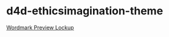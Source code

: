 # d4d-ethicsimagination-theme

[Wordmark Preview Lockup](https://raw.githubusercontent.com/mgottholsen/d4d-ethicsimagination-theme/master/d4d-ethicsimagination-scifi-preview.png)
